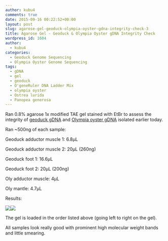 ```yaml
---
author: kubu4
comments: true
date: 2015-09-16 00:22:52+00:00
layout: post
slug: agarose-gel-geoduck-olympia-oyster-gdna-integrity-check-3
title: Agarose Gel - Geoduck & Olympia Oyster gDNA Integrity Check
wordpress_id: 1604
author:
  - kubu4
categories:
  - Geoduck Genome Sequencing
  - Olympia Oyster Genome Sequencing
tags:
  - gDNA
  - gel
  - geoduck
  - O'geneRuler DNA Ladder Mix
  - olympia oyster
  - Ostrea lurida
  - Panopea generosa
---
```


Ran 0.8% agarose 1x modified TAE gel stained with EtBr to assess the integrity of [geoduck gDNA](2015/09/15/genomic-dna-isolation-geoduck-adductor-muscle-foot-3.html) and [Olympia oyster gDNA](2015/09/15/genomic-dna-isolation-olympia-oyster-adductor-musle-mantle-3.html) isolated earlier today.

Ran ~500ng of each sample:

Geoduck adductor muscle 1: 6.8μL

Geoduck adductor muscle 2: 20μL (260ng)

Geoduck foot 1: 16.6μL

Geoduck foot 2: 20μL (200ng)

Oly adductor muscle: 4μL

Oly mantle: 4.7μL

Results:



[![](https://raw.githubusercontent.com/sr320/LabDocs/master/protocols/Commercial_Protocols/ThermoFisher_OgeneRuler_DNA_Ladder_Mix_F100439.jpg)](https://raw.githubusercontent.com/sr320/LabDocs/master/protocols/Commercial_Protocols/ThermoFisher_OgeneRuler_DNA_Ladder_Mix_F100439.jpg)[![](http://eagle.fish.washington.edu/Arabidopsis/20150915_gel_gDNA_oly_geoduck.jpg)](http://eagle.fish.washington.edu/Arabidopsis/20150915_gel_gDNA_oly_geoduck.jpg)











The gel is loaded in the order listed above (going left to right on the gel).

All samples look really good with prominent high molecular weight bands and little smearing.
